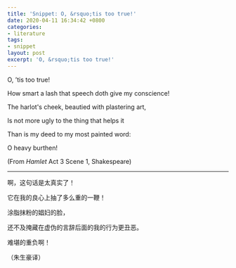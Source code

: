 ```yaml
---
title: 'Snippet: O, &rsquo;tis too true!'
date: 2020-04-11 16:34:42 +0800
categories:
- literature
tags:
- snippet
layout: post
excerpt: 'O, &rsquo;tis too true!'
---
```


O, &rsquo;tis too true!

How smart a lash that speech doth give my conscience!

The harlot's cheek, beautied with plastering art,

Is not more ugly to the thing that helps it

Than is my deed to my most painted word:

O heavy burthen!

(From *Hamlet* Act 3 Scene 1, Shakespeare)

---

啊，这句话是太真实了！

它在我的良心上抽了多么重的一鞭！

涂脂抹粉的娼妇的脸，

还不及掩藏在虚伪的言辞后面的我的行为更丑恶。

难堪的重负啊！

（朱生豪译）
